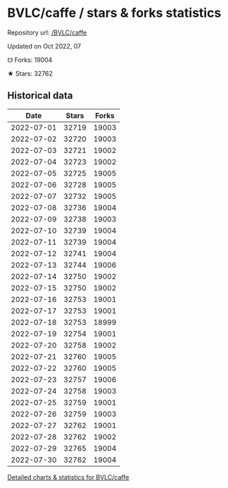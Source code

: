 # BVLC/caffe / stars & forks statistics

Repository url: [/BVLC/caffe](https://github.com/BVLC/caffe)

Updated on Oct 2022, 07

☋ Forks: 19004

★ Stars: 32762

## Historical data
| Date | Stars | Forks |
|------|-------|-------|
| 2022-07-01 | 32719 | 19003 | 
| 2022-07-02 | 32720 | 19003 | 
| 2022-07-03 | 32721 | 19002 | 
| 2022-07-04 | 32723 | 19002 | 
| 2022-07-05 | 32725 | 19005 | 
| 2022-07-06 | 32728 | 19005 | 
| 2022-07-07 | 32732 | 19005 | 
| 2022-07-08 | 32736 | 19004 | 
| 2022-07-09 | 32738 | 19003 | 
| 2022-07-10 | 32739 | 19004 | 
| 2022-07-11 | 32739 | 19004 | 
| 2022-07-12 | 32741 | 19004 | 
| 2022-07-13 | 32744 | 19006 | 
| 2022-07-14 | 32750 | 19002 | 
| 2022-07-15 | 32750 | 19002 | 
| 2022-07-16 | 32753 | 19001 | 
| 2022-07-17 | 32753 | 19001 | 
| 2022-07-18 | 32753 | 18999 | 
| 2022-07-19 | 32754 | 19001 | 
| 2022-07-20 | 32758 | 19002 | 
| 2022-07-21 | 32760 | 19005 | 
| 2022-07-22 | 32760 | 19005 | 
| 2022-07-23 | 32757 | 19006 | 
| 2022-07-24 | 32758 | 19003 | 
| 2022-07-25 | 32759 | 19001 | 
| 2022-07-26 | 32759 | 19003 | 
| 2022-07-27 | 32762 | 19001 | 
| 2022-07-28 | 32762 | 19002 | 
| 2022-07-29 | 32765 | 19004 | 
| 2022-07-30 | 32762 | 19004 | 


[Detailed charts & statistics for BVLC/caffe](https://reviewgithub.com/rep/BVLC/caffe)
